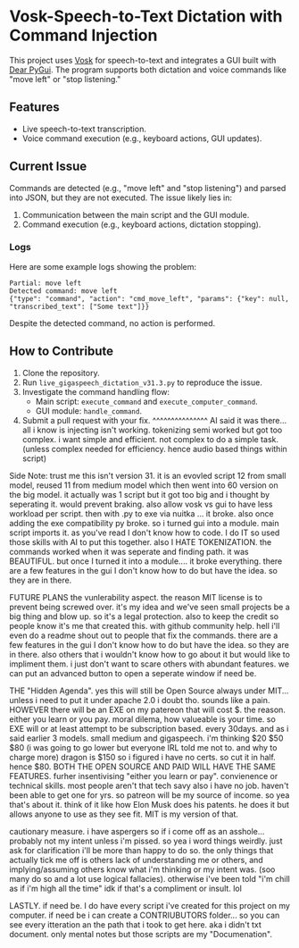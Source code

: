 # Vosk-Speech-to-Text Dictation with Command Injection

This project uses [Vosk](https://github.com/alphacep/vosk-api) for speech-to-text and integrates a GUI built with [Dear PyGui](https://github.com/hoffstadt/DearPyGui). The program supports both dictation and voice commands like "move left" or "stop listening."

## Features
- Live speech-to-text transcription.
- Voice command execution (e.g., keyboard actions, GUI updates).

## Current Issue
Commands are detected (e.g., "move left" and "stop listening") and parsed into JSON, but they are not executed. The issue likely lies in:
1. Communication between the main script and the GUI module.
2. Command execution (e.g., keyboard actions, dictation stopping).

### Logs
Here are some example logs showing the problem:
```
Partial: move left
Detected command: move left
{"type": "command", "action": "cmd_move_left", "params": {"key": null, "transcribed_text": ["Some text"]}}
```

Despite the detected command, no action is performed.


## How to Contribute
1. Clone the repository.
2. Run `live_gigaspeech_dictation_v31.3.py` to reproduce the issue.
3. Investigate the command handling flow:
   - Main script: `execute_command` and `execute_computer_command`.
   - GUI module: `handle_command`.
4. Submit a pull request with your fix.
^^^^^^^^^^^^^^^ AI said it was there... all i know is injecting isn't working. tokenizing semi worked but got too complex. i want simple and efficient. not complex to do a simple task. (unless complex needed for efficiency. hence audio based things within script)


Side Note: trust me this isn't version 31. it is an evovled script 12 from small model, reused 11 from medium model which then went into 60 version on the big model. it actually was 1 script but it got too big and i thought by seperating it. would prevent braking. also allow vosk vs gui to have less workload per script. then with .py to exe via nuitka ... it broke. also once adding the exe compatibility py broke. so i turned gui into a module. main script imports it. as you've read I don't know how to code. I do IT so used those skills with AI to put this together. also I HATE TOKENIZATION. the commands worked when it was seperate and finding path. it was BEAUTIFUL. but once I turned it into a module.... it broke everything. there are a few features in the gui I don't know how to do but have the idea. so they are in there.


FUTURE PLANS the vunlerability aspect. the reason MIT license is to prevent being screwed over. it's my idea and we've seen small projects be a big thing and blow up. so it's a legal protection. also to keep the credit so people know it's me that created this. with github community help. hell i'll even do a readme shout out to people that fix the commands. there are a few features in the gui I don't know how to do but have the idea. so they are in there. also others that i wouldn't know how to go about it but would like to impliment them. i just don't want to scare others with abundant features. we can put an advanced button to open a seperate window if need be.

THE "Hidden Agenda". yes this will still be Open Source always under MIT... unless i need to put it under apache 2.0 i doubt tho. sounds like a pain. HOWEVER there will be an EXE on my patereon that will cost $. the reason. either you learn or you pay. moral dilema, how valueable is your time. so EXE will or at least attempt to be subscription based. every 30days. and as i said earlier 3 models. small medium and gigaspeech. i'm thinking $20 $50 $80 (i was going to go lower but everyone IRL told me not to. and why to charge more) dragon is $150 so i figured i have no certs. so cut it in half. hence $80.
BOTH THE OPEN SOURCE AND PAID WILL HAVE THE SAME FEATURES. furher insentivising "either you learn or pay". convienence or technical skills. most people aren't that tech savy also i have no job. haven't been able to get one for yrs. so patreon will be my source of income. so yea that's about it. think of it like how Elon Musk does his patents. he does it but allows anyone to use as they see fit. MIT is my version of that.

cautionary measure. i have aspergers so if i come off as an asshole... probably not my intent unless i'm pissed. so yea i word things weirdly. just ask for clarification i'll be more than happy to do so. the only things that actually tick me off is others lack of understanding me or others, and implying/assuming others know what i'm thinking or my intent was. (soo many do so and a lot use logical fallacies). otherwise i've been told "i'm chill as if i'm high all the time" idk if that's a compliment or insult. lol 

LASTLY. if need be. I do have every script i've created for this project on my computer. if need be i can create a CONTRIUBUTORS folder... so you can see every itteration an the path that i took to get here. aka i didn't txt document. only mental notes but those scripts are my "Documenation".
